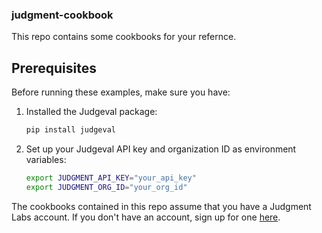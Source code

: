 ### judgment-cookbook

This repo contains some cookbooks for your refernce.

## Prerequisites

Before running these examples, make sure you have:

1. Installed the Judgeval package:
   ```bash
   pip install judgeval
   ```

2. Set up your Judgeval API key and organization ID as environment variables:
   ```bash
   export JUDGMENT_API_KEY="your_api_key"
   export JUDGMENT_ORG_ID="your_org_id"
   ```

The cookbooks contained in this repo assume that you have a Judgment Labs account. If you don't have an account, sign up for one [here](https://app.judgmentlabs.ai/login).
